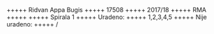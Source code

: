 +++++ Ridvan Appa Bugis
+++++ 17508
+++++ 2017/18
+++++ RMA
+++++
+++++ Spirala 1
+++++ Uradeno: 
+++++ 1,2,3,4,5
+++++ Nije uradeno:
+++++ /